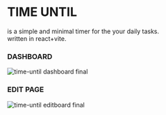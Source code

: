 # TIME UNTIL <br>
is a simple and minimal timer for the your daily tasks. <br>
written in react+vite. <br>
  ### DASHBOARD
![time-until dashboard final](https://github.com/barelysomethin/time-until/assets/132691959/0af3f881-04fa-4c1b-a5f3-64db8959356d)
<br>
### EDIT PAGE
![time-until editboard final](https://github.com/barelysomethin/time-until/assets/132691959/1b973832-85b2-4478-9665-a413ced6c43b)
